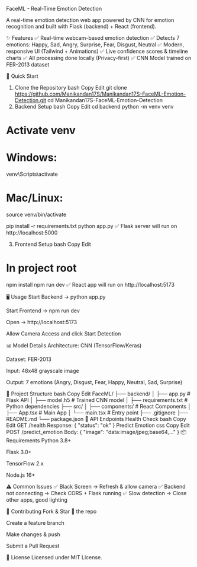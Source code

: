 FaceML - Real-Time Emotion Detection




A real-time emotion detection web app powered by CNN for emotion recognition and built with Flask (backend) + React (frontend).

✨ Features
✅ Real-time webcam-based emotion detection
✅ Detects 7 emotions: Happy, Sad, Angry, Surprise, Fear, Disgust, Neutral
✅ Modern, responsive UI (Tailwind + Animations)
✅ Live confidence scores & timeline charts
✅ All processing done locally (Privacy-first)
✅ CNN Model trained on FER-2013 dataset

🚀 Quick Start
1. Clone the Repository
bash
Copy
Edit
git clone https://github.com/Manikandan17S/Manikandan17S-FaceML-Emotion-Detection.git
cd Manikandan17S-FaceML-Emotion-Detection
2. Backend Setup
bash
Copy
Edit
cd backend
python -m venv venv
# Activate venv
# Windows:
venv\Scripts\activate
# Mac/Linux:
source venv/bin/activate

pip install -r requirements.txt
python app.py
✅ Flask server will run on http://localhost:5000

3. Frontend Setup
bash
Copy
Edit
# In project root
npm install
npm run dev
✅ React app will run on http://localhost:5173

🖥️ Usage
Start Backend → python app.py

Start Frontend → npm run dev

Open → http://localhost:5173

Allow Camera Access and click Start Detection

📊 Model Details
Architecture: CNN (TensorFlow/Keras)

Dataset: FER-2013

Input: 48x48 grayscale image

Output: 7 emotions (Angry, Disgust, Fear, Happy, Neutral, Sad, Surprise)

📂 Project Structure
bash
Copy
Edit
FaceML/
├── backend/
│   ├── app.py             # Flask API
│   ├── model.h5           # Trained CNN model
│   ├── requirements.txt    # Python dependencies
├── src/
│   ├── components/         # React Components
│   ├── App.tsx            # Main App
│   └── main.tsx           # Entry point
├── .gitignore
├── README.md
└── package.json
🔑 API Endpoints
Health Check
bash
Copy
Edit
GET /health
Response: { "status": "ok" }
Predict Emotion
css
Copy
Edit
POST /predict_emotion
Body: { "image": "data:image/jpeg;base64,..." }
📦 Requirements
Python 3.8+

Flask 3.0+

TensorFlow 2.x

Node.js 16+

⚠️ Common Issues
✅ Black Screen → Refresh & allow camera
✅ Backend not connecting → Check CORS + Flask running
✅ Slow detection → Close other apps, good lighting

🤝 Contributing
Fork & Star 🌟 the repo

Create a feature branch

Make changes & push

Submit a Pull Request

📜 License
Licensed under MIT License.